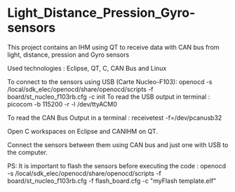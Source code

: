 # Light_Distance_Pression_Gyro-sensors
This project contains an IHM using QT to receive data with CAN bus from light, distance, pression and Gyro sensors

Used technologies : Eclipse, QT, C, CAN Bus and Linux

To connect to the sensors using USB (Carte Nucleo-F103):  openocd -s /local/sdk_elec/openocd/share/openocd/scripts -f board/st_nucleo_f103rb.cfg -c init 
To read the USB output in terminal : picocom -b 115200 -r -l /dev/ttyACM0


To read the CAN Bus Output in a terminal : receivetest -f=/dev/pcanusb32

Open C workspaces on Eclipse and CANIHM on QT.

Connect the sensors between them using CAN bus and just one with USB to the computer.

PS: It is important to flash the sensors before executing the code :  openocd -s /local/sdk_elec/openocd/share/openocd/scripts -f board/st_nucleo_f103rb.cfg -f flash_board.cfg -c "myFlash template.elf"
